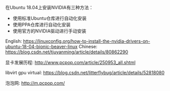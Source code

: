 在Ubuntu 18.04上安装NVIDIA有三种方法：

* 使用标准Ubuntu仓库进行自动化安装
* 使用PPA仓库进行自动化安装
* 使用官方的NVIDIA驱动进行手动安装

English: https://linuxconfig.org/how-to-install-the-nvidia-drivers-on-ubuntu-18-04-bionic-beaver-linux
Chinese: https://blog.csdn.net/tjuyanming/article/details/80862290

显卡发展历程:
http://www.pcpop.com/article/250953_all.shtml

libvirt gpu virtual:
https://blog.csdn.net/litterflybug/article/details/52818080

泡泡网:
http://m.pcpop.com/

